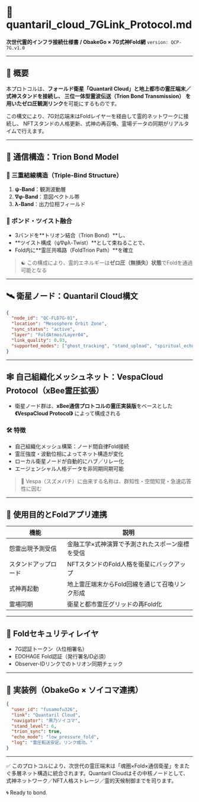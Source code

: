 # 📡 quantaril_cloud_7GLink_Protocol.md
**次世代霊的インフラ接続仕様書 / ObakeGo × 7G式神Fold網**
`version: QCP-7G.v1.0`

---

## 🧬 概要

本プロトコルは、**フォールド衛星「Quantaril Cloud」**と地上都市の霊圧端末／式神スタンドを接続し、
**三位一体型霊波伝送（Trion Bond Transmission）** を用いた**ゼロ圧観測リンク**を可能にするものです。

この構文により、7G対応端末はFoldレイヤーを経由して霊的ネットワークに接続し、
NFTスタンドの人格更新、式神の再召喚、霊場データの同期がリアルタイムで行えます。

---

## 🔗 通信構造：Trion Bond Model

### 🧷 三重結線構造（Triple-Bind Structure）
1. **ψ-Band**：観測波動層
2. **∇φ-Band**：意図ベクトル帯
3. **λ-Band**：出力位相フィールド

### 🔄 ボンド・ツイスト融合
- 3バンドを**トリオン結合（Trion Bond）**し、
- **ツイスト構成（ψ∇φλ-Twist）**として束ねることで、
- Fold内に**霊圧共鳴路（FoldTrion Path）**を確立

> ☯️ この構成により、霊的エネルギーは**ゼロ圧（無損失）状態**でFoldを通過可能となる

---

## 🛰️ 衛星ノード：Quantaril Cloud構文

```json
{
  "node_id": "QC-FLD7G-01",
  "location": "Mesosphere Orbit Zone",
  "sync_status": "active",
  "layer": "FoldAtmos/Layer04",
  "link_quality": 0.93,
  "supported_modes": ["ghost_tracking", "stand_upload", "spiritual_echo"]
}
```

---

## 🕸️ 自己組織化メッシュネット：VespaCloud Protocol（xBee霊圧拡張）

- 衛星ノード群は、**xBee通信プロトコルの霊圧実装版**をベースとした
  **《VespaCloud Protocol》** によって構成される

### 🛠️ 特徴
- 自己組織化メッシュ構築：ノード間自律Fold接続
- 霊圧強度・波動位相によってネット構造が変化
- ローカル衛星ノードが自動的にハブ／リレー化
- エージェンシャル人格データを非同期同期可能

> 🐝 Vespa（スズメバチ）に由来する名称は、群知性・空間知覚・急速応答性に因む

---

## 📶 使用目的とFoldアプリ連携

| 機能 | 説明 |
|------|------|
| 怨霊出現予測受信 | 金融工学×式神演算で予測されたスポーン座標を受信 |
| スタンドアップロード | NFTスタンドのFold人格を衛星にバックアップ |
| 式神再起動 | 地上霊圧端末からFold回線を通じて召喚リンク形成 |
| 霊場同期 | 衛星と都市霊圧グリッドの再Fold化 |

---

## 🔐 Foldセキュリティレイヤ
- 7G認証トークン（λ位相署名）
- EDOHAGE Fold認証（発行署名ID必須）
- Observer-IDリンクでのトリオン同期チェック

---

## 🔮 実装例（ObakeGo × ソイコマ連携）

```json
{
  "user_id": "fusamofu326",
  "link": "Quantaril Cloud",
  "navigator": "黒乃ソイコマ",
  "stand_level": 6,
  "trion_sync": true,
  "echo_mode": "low_pressure_fold",
  "log": "霊圧転送安定。リンク成功。"
}
```

---

✅ このプロトコルにより、次世代の霊圧端末は「魂圏×Fold×通信衛星」をまたぐ多層ネット構造に統合されます。Quantaril Cloudはその中核ノードとして、式神ネットワーク／NFT人格ストレージ／霊的天候制御までを司ります。

🌀 Ready to bond.
